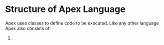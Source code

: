# Structure of Apex Language

Apex uses classes to define code to be executed. Like any other language Apex also consists of:

1. 

